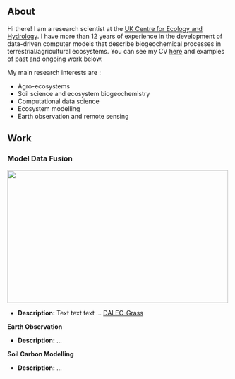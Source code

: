 <!--
**vmyrgiotis/vmyrgiotis** is a ✨ _special_ ✨ repository because its `README.md` (this file) appears on your GitHub profile.

Here are some ideas to get you started:

- 🔭 I’m currently working on ...
- 🌱 I’m currently learning ...
- 👯 I’m looking to collaborate on ...
- 🤔 I’m looking for help with ...
- 💬 Ask me about ...
- 📫 How to reach me: ...
- 😄 Pronouns: ...
- ⚡ Fun fact: ...
-->

## About

Hi there! I am a research scientist at the [UK Centre for Ecology and Hydrology](https://www.ceh.ac.uk). I have more than 12 years of experience in the development of data-driven computer models that describe biogeochemical processes in terrestrial/agricultural ecosystems. You can see my CV [here](cv.md) and examples of past and ongoing work below. 

My main research interests are :
* Agro-ecosystems
* Soil science and ecosystem biogeochemistry
* Computational data science
* Ecosystem modelling
* Earth observation and remote sensing 


## Work

### Model Data Fusion

<img src="https://github.com/vmyrgiotis/DALEC_Grass/blob/master/dalec_grass.gif" height="300px" width="500px">

* **Description:** Text text text ... [DALEC-Grass](https://github.com/vmyrgiotis/DALEC_Grass)

**Earth Observation** 

* **Description:** ... 

**Soil Carbon Modelling** 

* **Description:** ... 

